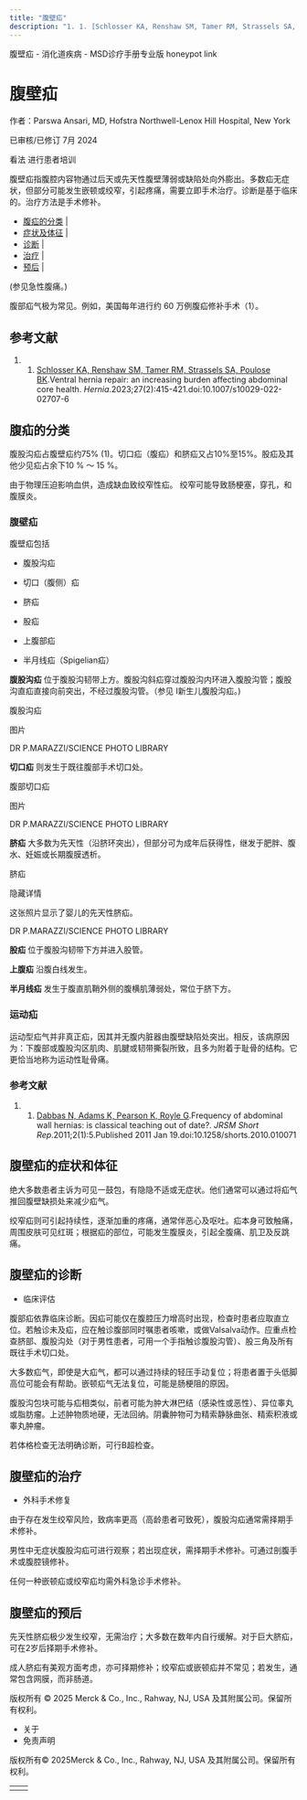 ```yaml
---
title: "腹壁疝"
description: "1. 1. [Schlosser KA, Renshaw SM, Tamer RM, Strassels SA, Poulose BK](https://pubmed.ncbi.nlm.nih.gov/36571666/).Ventral hernia repair: an increasing burden affecting abdominal core health. _Hernia_.2023;27(2):415-421.doi:10.1007/s10029-022-02707-6"
---
```


﻿腹壁疝 \- 消化道疾病 \- MSD诊疗手册专业版 honeypot link

# 腹壁疝

作者：Parswa Ansari, MD, Hofstra Northwell-Lenox Hill Hospital, New York

已审核/已修订 7月 2024

看法 进行患者培训

腹壁疝指腹腔内容物通过后天或先天性腹壁薄弱或缺陷处向外膨出。多数疝无症状，但部分可能发生嵌顿或绞窄，引起疼痛，需要立即手术治疗。诊断是基于临床的。治疗方法是手术修补。

- [腹疝的分类](#腹疝的分类_v890811_zh) \|
- [症状及体征](#症状及体征_v890822_zh) \|
- [诊断](#诊断_v890825_zh) \|
- [治疗](#治疗_v890836_zh) \|
- [预后](#预后_v890832_zh) \|

(参见急性腹痛。)

腹部疝气极为常见。例如，美国每年进行约 60 万例腹疝修补手术（1）。

## 参考文献

1. 1. [Schlosser KA, Renshaw SM, Tamer RM, Strassels SA, Poulose BK](https://pubmed.ncbi.nlm.nih.gov/36571666/).Ventral hernia repair: an increasing burden affecting abdominal core health. _Hernia_.2023;27(2):415-421.doi:10.1007/s10029-022-02707-6


## 腹疝的分类

腹股沟疝占腹壁疝约75% (1)。切口疝（腹疝）和脐疝又占10%至15%。股疝及其他少见疝占余下10 % ～ 15 %。

由于物理压迫影响血供，造成缺血致绞窄性疝。 绞窄可能导致肠梗塞，穿孔，和 腹膜炎。

### 腹壁疝

腹壁疝包括

- 腹股沟疝

- 切口（腹侧）疝

- 脐疝

- 股疝

- 上腹部疝

- 半月线疝（Spigelian疝）


**腹股沟疝** 位于腹股沟韧带上方。腹股沟斜疝穿过腹股沟内环进入腹股沟管；腹股沟直疝直接向前突出，不经过腹股沟管。（参见 I新生儿腹股沟疝。)

腹股沟疝



图片

DR P.MARAZZI/SCIENCE PHOTO LIBRARY

**切口疝** 则发生于既往腹部手术切口处。

腹部切口疝



图片

DR P.MARAZZI/SCIENCE PHOTO LIBRARY

**脐疝** 大多数为先天性（沿脐环突出），但部分可为成年后获得性，继发于肥胖、腹水、妊娠或长期腹膜透析。

脐疝



隐藏详情

这张照片显示了婴儿的先天性脐疝。

DR P.MARAZZI/SCIENCE PHOTO LIBRARY

**股疝** 位于腹股沟韧带下方并进入股管。

**上腹疝** 沿腹白线发生。

**半月线疝** 发生于腹直肌鞘外侧的腹横肌薄弱处，常位于脐下方。

### 运动疝

运动型疝气并非真正疝，因其并无腹内脏器由腹壁缺陷处突出。相反，该病原因为：下腹部或腹股沟区肌肉、肌腱或韧带撕裂所致，且多为附着于耻骨的结构。它更恰当地称为运动性耻骨痛。

### 参考文献

1. 1. [Dabbas N, Adams K, Pearson K, Royle G](https://www.ncbi.nlm.nih.gov/pmc/articles/PMC3031184/).Frequency of abdominal wall hernias: is classical teaching out of date?. _JRSM Short Rep_.2011;2(1):5.Published 2011 Jan 19.doi:10.1258/shorts.2010.010071


## 腹壁疝的症状和体征

绝大多数患者主诉为可见一鼓包，有隐隐不适或无症状。他们通常可以通过将疝气推回腹壁缺损处来减少疝气。

绞窄疝则可引起持续性，逐渐加重的疼痛，通常伴恶心及呕吐。疝本身可致触痛，周围皮肤可见红斑；根据疝的部位，可能发生腹膜炎，引起全腹痛、肌卫及反跳痛。

## 腹壁疝的诊断

- 临床评估


腹部疝依靠临床诊断。因疝可能仅在腹腔压力增高时出现，检查时患者应取直立位。若触诊未及疝，应在触诊腹部同时嘱患者咳嗽，或做Valsalva动作。应重点检查脐部、腹股沟处（对于男性患者，可用一个手指触诊腹股沟管）、股三角及所有既往手术切口处。

大多数疝气，即使是大疝气，都可以通过持续的轻压手动复位；将患者置于头低脚高位可能会有帮助。嵌顿疝气无法复位，可能是肠梗阻的原因。

腹股沟包块可能与疝相类似，前者可能为肿大淋巴结（感染性或恶性）、异位睾丸或脂肪瘤。上述肿物质地硬，无法回纳。阴囊肿物可为精索静脉曲张、精索积液或睾丸肿瘤。

若体格检查无法明确诊断，可行B超检查。

## 腹壁疝的治疗

- 外科手术修复


由于存在发生绞窄风险，致病率更高（高龄患者可致死），腹股沟疝通常需择期手术修补。

男性中无症状腹股沟疝可进行观察；若出现症状，需择期手术修补。可通过剖腹手术或腹腔镜修补。

任何一种嵌顿疝或绞窄疝均需外科急诊手术修补。

## 腹壁疝的预后

先天性脐疝极少发生绞窄，无需治疗；大多数在数年内自行缓解。对于巨大脐疝，可在2岁后择期手术修补。

成人脐疝有美观方面考虑，亦可择期修补；绞窄疝或嵌顿疝并不常见；若发生，通常包含网膜，而非肠道。



版权所有 © 2025
Merck & Co., Inc., Rahway, NJ, USA 及其附属公司。保留所有权利。

- 关于
- 免责声明

版权所有© 2025Merck & Co., Inc., Rahway, NJ, USA 及其附属公司。保留所有权利。

|     |     |
| --- | --- |
|  |  |